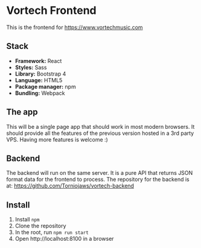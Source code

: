 # Vortech Frontend

This is the frontend for https://www.vortechmusic.com

## Stack

- **Framework:** React  
- **Styles:** Sass  
- **Library:** Bootstrap 4  
- **Language:** HTML5  
- **Package manager:** npm  
- **Bundling:** Webpack  

## The app

This will be a single page app that should work in most modern browsers. It should provide all the
features of the previous version hosted in a 3rd party VPS. Having more features is welcome :)

## Backend

The backend will run on the same server. It is a pure API that returns JSON
format data for the frontend to process. The repository for the backend is at:
https://github.com/Torniojaws/vortech-backend

## Install

1. Install ``npm``
1. Clone the repository
1. In the root, run ``npm run start``
1. Open http://localhost:8100 in a browser
